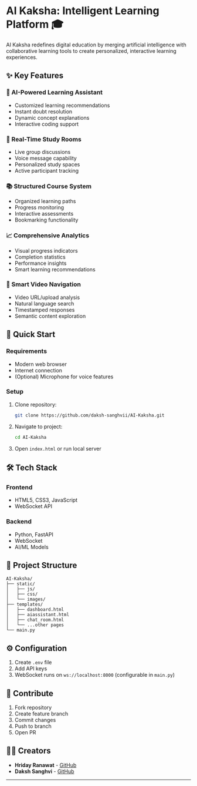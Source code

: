 

# AI Kaksha: Intelligent Learning Platform 🎓

AI Kaksha redefines digital education by merging artificial intelligence with collaborative learning tools to create personalized, interactive learning experiences.

## ✨ Key Features

### 🧠 AI-Powered Learning Assistant
- Customized learning recommendations
- Instant doubt resolution
- Dynamic concept explanations
- Interactive coding support

### 💬 Real-Time Study Rooms
- Live group discussions
- Voice message capability
- Personalized study spaces
- Active participant tracking

### 📚 Structured Course System
- Organized learning paths
- Progress monitoring
- Interactive assessments
- Bookmarking functionality

### 📈 Comprehensive Analytics
- Visual progress indicators
- Completion statistics
- Performance insights
- Smart learning recommendations

### 🎥 Smart Video Navigation
- Video URL/upload analysis
- Natural language search
- Timestamped responses
- Semantic content exploration

## 🚀 Quick Start

### Requirements
- Modern web browser
- Internet connection
- (Optional) Microphone for voice features

### Setup
1. Clone repository:
   ```bash
   git clone https://github.com/daksh-sanghvii/AI-Kaksha.git
   ```
2. Navigate to project:
   ```bash
   cd AI-Kaksha
   ```
3. Open `index.html` or run local server

## 🛠 Tech Stack

### Frontend
- HTML5, CSS3, JavaScript
- WebSocket API

### Backend
- Python, FastAPI
- WebSocket
- AI/ML Models

## 📂 Project Structure
```
AI-Kaksha/
├── static/
│   ├── js/
│   ├── css/
│   └── images/
├── templates/
│   ├── dashboard.html
│   ├── aiassistant.html
│   ├── chat_room.html
│   └── ...other pages
└── main.py
```

## ⚙ Configuration
1. Create `.env` file
2. Add API keys
3. WebSocket runs on `ws://localhost:8000` (configurable in `main.py`)

## 🤝 Contribute
1. Fork repository
2. Create feature branch
3. Commit changes
4. Push to branch
5. Open PR

## 👨‍💻 Creators
- **Hriday Ranawat** - [GitHub](https://github.com/Hridayyy1)
- **Daksh Sanghvi** - [GitHub](https://github.com/daksh-sanghvii)



---

